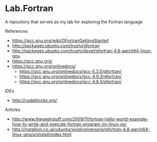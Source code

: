 # Lab.Fortran
A repository that serves as my lab for exploring the Fortran language 

References
* https://gcc.gnu.org/wiki/GFortranGettingStarted
* http://packages.ubuntu.com/trusty/gfortran
* http://packages.ubuntu.com/trusty/devel/gfortran-4.8-aarch64-linux-gnu 
* https://gcc.gnu.org/
* https://gcc.gnu.org/onlinedocs/
	* https://gcc.gnu.org/onlinedocs/gcc-5.3.0/gfortran/
	* https://gcc.gnu.org/onlinedocs/gcc-4.9.3/gfortran/
	* https://gcc.gnu.org/onlinedocs/gcc-4.8.5/gfortran/


IDEs
* http://codeblocks.org/


Articles
* http://www.thegeekstuff.com/2009/11/fortran-hello-world-example-how-to-write-and-execute-fortran-program-on-linux-os/
* http://installion.co.uk/ubuntu/vivid/universe/g/gfortran-4.8-aarch64-linux-gnu/uninstall/index.html

